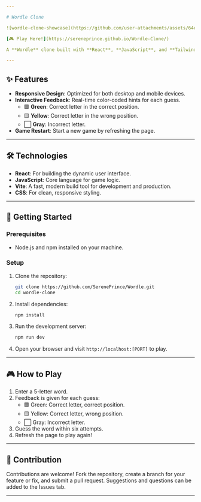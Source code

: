 ```yaml
---

# Wordle Clone  

![wordle-clone-showcase](https://github.com/user-attachments/assets/64ee7e6a-15b9-4670-8933-a50afbc62247)

[🎮 Play Here!](https://sereneprince.github.io/Wordle-Clone/)  

A **Wordle** clone built with **React**, **JavaScript**, and **Tailwind CSS**, replicating the popular word-guessing game. Players have six attempts to guess a hidden 5-letter word, with color-coded feedback to guide them. This version was built using a single component as a personal challenge.

---
```


## ✨ Features  
- **Responsive Design**: Optimized for both desktop and mobile devices.  
- **Interactive Feedback**: Real-time color-coded hints for each guess.  
  - 🟩 **Green**: Correct letter in the correct position.  
  - 🟨 **Yellow**: Correct letter in the wrong position.  
  - ⬜ **Gray**: Incorrect letter.  
- **Game Restart**: Start a new game by refreshing the page.  

---

## 🛠️ Technologies  
- **React**: For building the dynamic user interface.  
- **JavaScript**: Core language for game logic.  
- **Vite**: A fast, modern build tool for development and production.  
- **CSS**: For clean, responsive styling.  

---

## 🚀 Getting Started  

### Prerequisites  
- Node.js and npm installed on your machine.  

### Setup  
1. Clone the repository:  
   ```bash  
   git clone https://github.com/SerenePrince/Wordle.git
   cd wordle-clone  
   ```  
2. Install dependencies:  
   ```bash  
   npm install  
   ```  
3. Run the development server:  
   ```bash  
   npm run dev  
   ```  
4. Open your browser and visit `http://localhost:[PORT]` to play.  

---

## 🎮 How to Play  
1. Enter a 5-letter word.  
2. Feedback is given for each guess:  
   - 🟩 Green: Correct letter, correct position.  
   - 🟨 Yellow: Correct letter, wrong position.  
   - ⬜ Gray: Incorrect letter.  
3. Guess the word within six attempts.  
4. Refresh the page to play again!  

---

## 🤝 Contribution  
Contributions are welcome! Fork the repository, create a branch for your feature or fix, and submit a pull request. Suggestions and questions can be added to the Issues tab.  

---
